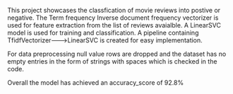 This project showcases the classfication of movie reviews into postive or negative.
The Term frequency Inverse document frequency vectorizer is used for feature extraction from the list of reviews avaialble.
A LinearSVC model is used for training and classification.
A pipeline containing TfidfVectorizer--->LinearSVC is created for easy implementation.

For data preprocessing null value rows are dropped and the dataset has no empty entries in the form of strings with spaces which is checked in the code.

Overall the model has achieved an accuracy_score of 92.8%
